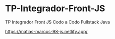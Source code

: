 # TP-Integrador-Front-JS
TP Integrador Front JS Codo a Codo Fullstack Java

https://matias-marcos-98-js.netlify.app/
